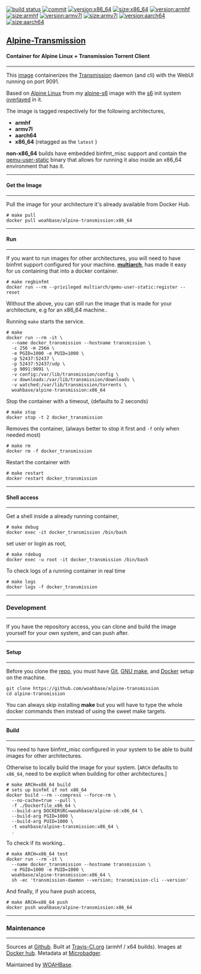 [![build status][251]][232] [![commit][255]][231] [![version:x86_64][256]][235] [![size:x86_64][257]][235] [![version:armhf][258]][236] [![size:armhf][259]][236] [![version:armv7l][260]][237] [![size:armv7l][261]][237] [![version:aarch64][262]][238] [![size:aarch64][263]][238]

## [Alpine-Transmission][234]
#### Container for Alpine Linux + Transmission Torrent Client
---

This [image][233] containerizes the [Transmission][135] daemon
(and cli) with the WebUI running on port 9091.

Based on [Alpine Linux][131] from my [alpine-s6][132] image with
the [s6][133] init system [overlayed][134] in it.

The image is tagged respectively for the following architectures,
* **armhf**
* **armv7l**
* **aarch64**
* **x86_64** (retagged as the `latest` )

**non-x86_64** builds have embedded binfmt_misc support and contain the
[qemu-user-static][105] binary that allows for running it also inside
an x86_64 environment that has it.

---
#### Get the Image
---

Pull the image for your architecture it's already available from
Docker Hub.

```
# make pull
docker pull woahbase/alpine-transmission:x86_64
```

---
#### Run
---

If you want to run images for other architectures, you will need
to have binfmt support configured for your machine. [**multiarch**][104],
has made it easy for us containing that into a docker container.

```
# make regbinfmt
docker run --rm --privileged multiarch/qemu-user-static:register --reset
```

Without the above, you can still run the image that is made for your
architecture, e.g for an x86_64 machine..

Running `make` starts the service.

```
# make
docker run --rm -it \
  --name docker_transmission --hostname transmission \
  -c 256 -m 256m \
  -e PGID=1000 -e PUID=1000 \
  -p 52437:52437 \
  -p 52437:52437/udp \
  -p 9091:9091 \
  -v config:/var/lib/transmission/config \
  -v downloads:/var/lib/transmission/downloads \
  -v watched:/var/lib/transmission/torrents \
  woahbase/alpine-transmission:x86_64
```

Stop the container with a timeout, (defaults to 2 seconds)

```
# make stop
docker stop -t 2 docker_transmission
```

Removes the container, (always better to stop it first and `-f`
only when needed most)

```
# make rm
docker rm -f docker_transmission
```

Restart the container with

```
# make restart
docker restart docker_transmission
```

---
#### Shell access
---

Get a shell inside a already running container,

```
# make debug
docker exec -it docker_transmission /bin/bash
```

set user or login as root,

```
# make rdebug
docker exec -u root -it docker_transmission /bin/bash
```

To check logs of a running container in real time

```
# make logs
docker logs -f docker_transmission
```

---
### Development
---

If you have the repository access, you can clone and
build the image yourself for your own system, and can push after.

---
#### Setup
---

Before you clone the [repo][231], you must have [Git][101], [GNU make][102],
and [Docker][103] setup on the machine.

```
git clone https://github.com/woahbase/alpine-transmission
cd alpine-transmission
```
You can always skip installing **make** but you will have to
type the whole docker commands then instead of using the sweet
make targets.

---
#### Build
---

You need to have binfmt_misc configured in your system to be able
to build images for other architectures.

Otherwise to locally build the image for your system.
[`ARCH` defaults to `x86_64`, need to be explicit when building
for other architectures.]

```
# make ARCH=x86_64 build
# sets up binfmt if not x86_64
docker build --rm --compress --force-rm \
  --no-cache=true --pull \
  -f ./Dockerfile_x86_64 \
  --build-arg DOCKERSRC=woahbase/alpine-s6:x86_64 \
  --build-arg PGID=1000 \
  --build-arg PUID=1000 \
  -t woahbase/alpine-transmission:x86_64 \
  .
```

To check if its working..

```
# make ARCH=x86_64 test
docker run --rm -it \
  --name docker_transmission --hostname transmission \
  -e PGID=1000 -e PUID=1000 \
  woahbase/alpine-transmission:x86_64 \
  sh -ec 'transmission-daemon --version; transmission-cli --version'
```

And finally, if you have push access,

```
# make ARCH=x86_64 push
docker push woahbase/alpine-transmission:x86_64
```

---
### Maintenance
---

Sources at [Github][106]. Built at [Travis-CI.org][107] (armhf / x64 builds). Images at [Docker hub][108]. Metadata at [Microbadger][109].

Maintained by [WOAHBase][204].

[101]: https://git-scm.com
[102]: https://www.gnu.org/software/make/
[103]: https://www.docker.com
[104]: https://hub.docker.com/r/multiarch/qemu-user-static/
[105]: https://github.com/multiarch/qemu-user-static/releases/
[106]: https://github.com/
[107]: https://travis-ci.org/
[108]: https://hub.docker.com/
[109]: https://microbadger.com/

[131]: https://alpinelinux.org/
[132]: https://hub.docker.com/r/woahbase/alpine-s6
[133]: https://skarnet.org/software/s6/
[134]: https://github.com/just-containers/s6-overlay
[135]: http://transmissionbt.com/

[201]: https://github.com/woahbase
[202]: https://travis-ci.org/woahbase/
[203]: https://hub.docker.com/u/woahbase
[204]: https://woahbase.online/

[231]: https://github.com/woahbase/alpine-transmission
[232]: https://travis-ci.org/woahbase/alpine-transmission
[233]: https://hub.docker.com/r/woahbase/alpine-transmission
[234]: https://woahbase.online/#/images/alpine-transmission
[235]: https://microbadger.com/images/woahbase/alpine-transmission:x86_64
[236]: https://microbadger.com/images/woahbase/alpine-transmission:armhf
[237]: https://microbadger.com/images/woahbase/alpine-transmission:armv7l
[238]: https://microbadger.com/images/woahbase/alpine-transmission:aarch64

[251]: https://travis-ci.org/woahbase/alpine-transmission.svg?branch=master

[255]: https://images.microbadger.com/badges/commit/woahbase/alpine-transmission.svg

[256]: https://images.microbadger.com/badges/version/woahbase/alpine-transmission:x86_64.svg
[257]: https://images.microbadger.com/badges/image/woahbase/alpine-transmission:x86_64.svg

[258]: https://images.microbadger.com/badges/version/woahbase/alpine-transmission:armhf.svg
[259]: https://images.microbadger.com/badges/image/woahbase/alpine-transmission:armhf.svg

[260]: https://images.microbadger.com/badges/version/woahbase/alpine-transmission:armv7l.svg
[261]: https://images.microbadger.com/badges/image/woahbase/alpine-transmission:armv7l.svg

[262]: https://images.microbadger.com/badges/version/woahbase/alpine-transmission:aarch64.svg
[263]: https://images.microbadger.com/badges/image/woahbase/alpine-transmission:aarch64.svg
